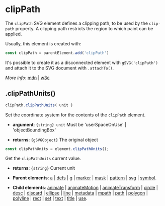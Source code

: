 # clipPath

The `clipPath` SVG element defines a clipping path, to be used by the `clip-path` property. A clipping path restricts the region to which paint can be applied.

Usually, this element is created with:
      
```js
const clipPath = parentElement.add('clipPath')
```

It's possible to create it as a disconnected element with `gSVG('clipPath')` and attach it to the SVG document with `.attachTo()`.

*More info*:
      [mdn](https://developer.mozilla.org//en-US/docs/Web/SVG/Element/clipPath) | [w3c](https://drafts.fxtf.org/css-masking-1/#ClipPathElement)

## .clipPathUnits()


```js
clipPath.clipPathUnits( unit )
```
Set the coordinate system for the contents of the `clipPath` element.

- **argument**: `{string} unit` Must be 'userSpaceOnUse' | 'objectBoundingBox'

- **returns**: `{gSVGObject}` The original object


```js
const clipPathUnits = element.clipPathUnits();
```
Get the `clipPathUnits` current value.

- **returns**: `{string}` Current unit

- **Parent elements**: [a](./a.md) | [defs](./defs.md) | [g](./g.md) | [marker](./marker.md) | [mask](./mask.md) | [pattern](./pattern.md) | [svg](./svg.md) | [symbol](./symbol.md).

- **Child elements**: [animate](./animate.md) | [animateMotion](./animateMotion.md) | [animateTransform](./animateTransform.md) | [circle](./circle.md) | [desc](./desc.md) | [discard](././discard.md) | [ellipse](./ellipse.md) | [line](./line.md) | [metadata](./metadata.md) | [mpath](./mpath.md) | [path](./path.md) | [polygon](./polygon.md) | [polyline](./polyline.md) | [rect](./rect.md) | [set](./set.md) | [text](./text.md) | [title](./title.md) | [use](./use.md).

